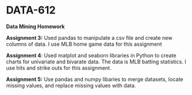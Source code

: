 # DATA-612
**Data Mining Homework**

**Assignment 3:** Used pandas to manipulate a csv file and create new columns of data. I use MLB home game data for this assignment

**Assignment 4**: Used matplot and seaborn libraries in Python to create charts for univariate and bivarate data. The data is MLB batting statistics. I use hits and strike outs for this assignment.

**Assignment 5:** Use pandas and numpy libaries to merge datasets, locate missing values, and replace missing values with data.

